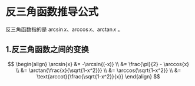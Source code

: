 # 反三角函数推导公式

反三角函数指的是 $\arcsin{x}$、$\arccos{x}$、$\arctan{x}$ 。  

## 1.反三角函数之间的变换

$$
\begin{align}
    \arcsin{x} &= -\arcsin{(-x)} \\
    &= \frac{\pi}{2} - \arccos{x} \\
    &= \arctan{\frac{x}{\sqrt{1-x^2}}} \\
    &= \arccos{\sqrt{1-x^2}} \\
    &= \text{arccot}{\frac{\sqrt{1-x^2}}{x}}
\end{align}
$$

